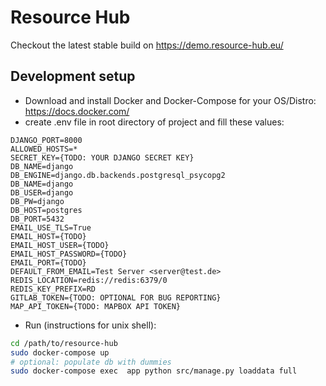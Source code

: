 # Resource Hub
Checkout the latest stable build on https://demo.resource-hub.eu/

## Development setup 
* Download and install Docker and Docker-Compose for your OS/Distro: https://docs.docker.com/
* create .env file in root directory of project and fill these values:
```
DJANGO_PORT=8000
ALLOWED_HOSTS=*
SECRET_KEY={TODO: YOUR DJANGO SECRET KEY}
DB_NAME=django
DB_ENGINE=django.db.backends.postgresql_psycopg2
DB_NAME=django
DB_USER=django
DB_PW=django
DB_HOST=postgres
DB_PORT=5432
EMAIL_USE_TLS=True
EMAIL_HOST={TODO}
EMAIL_HOST_USER={TODO}
EMAIL_HOST_PASSWORD={TODO}
EMAIL_PORT={TODO}
DEFAULT_FROM_EMAIL=Test Server <server@test.de>
REDIS_LOCATION=redis://redis:6379/0
REDIS_KEY_PREFIX=RD
GITLAB_TOKEN={TODO: OPTIONAL FOR BUG REPORTING}
MAP_API_TOKEN={TODO: MAPBOX API TOKEN}
```
* Run (instructions for unix shell):
```bash
cd /path/to/resource-hub
sudo docker-compose up
# optional: populate db with dummies
sudo docker-compose exec  app python src/manage.py loaddata full
```